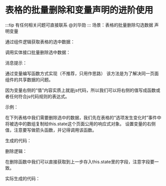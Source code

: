# 表格的批量删除和变量声明的进阶使用
:::tip
有任何相关问题可直接联系 @刘华勋
:::
场景：表格的批量删除勾选数据
<drawing-bed src="2024050701/image-20240507133951654.png"/>
声明变量
<drawing-bed src="2024050701/image-20240507133817183.png"/>

通过组件逻辑获取表格的选中数据：
<drawing-bed src="2024050701/image-20240507133827691.png"/>

调用实体接口批量删除选中数据：
<drawing-bed src="2024050701/image-20240507133851075.png"/>

消息提示：
<drawing-bed src="2024050701/image-20240507133900962.png"/>

通过变量编写函数方式实现（不推荐，只用作思路）
该方法是为了解决同一页面组件的共享数据的问题。

因为变量右侧的“值”内容实质上就是js代码，所以我们可以将右侧的值写成函数或者任何符合js代码规则的表达式。

示例：

在下列表格中我们需要删除选中的数据，我们先在表格的“选项发生变化时”事件中将被选中的数组复制给this.state这个页面公用的响应式对象。
<drawing-bed src="2024050701/image-20240507103256846.png"/>
设置变量的右侧值，注意要写做箭头函数，并记得调用该函数。
<drawing-bed src="20240507001/image-20240507103256846.png"/>


生成的代码：
<drawing-bed src="2024050701/image-20240507103429087.png"/>

删除逻辑：
<drawing-bed src="2024050701/image-20240507104344905.png"/>


在删除函数中我们可以直接获取到上一步存入this.state里的字段，注意字段要一致。
<drawing-bed src="2024050701/image-20240507104406260.png"/>

实际生成的代码：
<drawing-bed src="2024050701/image-20240507104423355.png"/>


